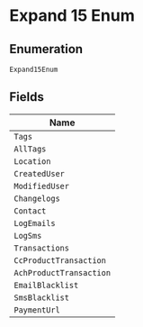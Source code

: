 
# Expand 15 Enum

## Enumeration

`Expand15Enum`

## Fields

| Name |
|  --- |
| `Tags` |
| `AllTags` |
| `Location` |
| `CreatedUser` |
| `ModifiedUser` |
| `Changelogs` |
| `Contact` |
| `LogEmails` |
| `LogSms` |
| `Transactions` |
| `CcProductTransaction` |
| `AchProductTransaction` |
| `EmailBlacklist` |
| `SmsBlacklist` |
| `PaymentUrl` |

